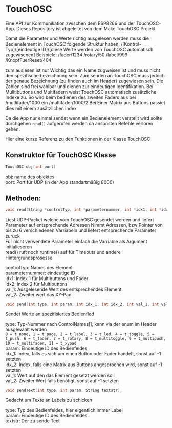 # TouchOSC
Eine API zur Kommunikation zwischen dem ESP8266 und der TouchOSC-App. Dieses Repository ist abgeleitet von dem Make TouchOSC Projekt

Damit die Parameter und Werte richtig ausgelesen werden muss die Bedienelement in TouchOSC folgende Struktur haben:
/[Kontrol-Typ]/[eindeutige ID]/[diese Werte werden von TouchOSC automatisch zugewisenen]
Beispiele:
/fader/1234
/rotary/50
/label/999
/KnopfFuerReset/404

zum auslesen ist nur Wichtig das ein Name zugweisen ist und muss nicht den spezifische bezeichnung sein. 
Zum senden an TouchOSC muss jedoch der genaue Bezeichnung (zu finden auch im Header) zugewiesen sein. Die Zahlen sind frei wählbar und dienen zur eindeutigen Identifikation. 
Bei Mulltibuttons und Multifadern weist TouchOSC automatisch zusätzliche Indexe zu.
So wird beim bedienen des zweiten Faders aus bei /mutlifader/1000 ein /multifader/1000/2
Bei Einer Matrix aus Buttons passiet dies mit einem zusätzlichen index

Da die App nur einmal sendet wenn ein Bedienelement verstellt wird sollte durchgehen `read()` aufgerufen werden da ansonsten Befehle verloren gehen. 


Hier eine kurze Referenz zu den Funktionen in der Klasse TouchOSC

## Konstruktor für TouchOSC Klasse
```c++
ToushOSC obj(int port)
```
obj: name des objektes  
port: Port für UDP (in der App standartmäßig 8000)

## Methoden:
```c++
void read(String *controlTyp, int *parameternummer, int *idx1, int *idx2, int *val_1, int *val_2);
```
Liest UDP-Packet welche vom TouchOSC gesendet werden und liefert Parameter auf entsprechende Adressen
Nimmt Adressen, bzw Pointer von bis zu 6 verschiedenen Varriabeln und liefert entsprechende Parameter zurück  
Für nicht verwendete Parameter einfach die Varriable als Argument initialieseren  
read() ruft noch runtime() auf für Timeouts und andere Hintergrundsprosesse  

controlTyp: Names des Element  
parameternummer: eindeutige ID  
idx1: Index 1 für Multibuttons und Fader  
idx2: Index 2 für Multibuttons  
val_1: Ausgelesende Wert des entsprechendes Element  
val_2: Zweiter wert das XY-Pad  
```c++
void send(int type, int param, int idx_1, int idx_2, int val_1, int val_2);
```
Sendet Werte an spezifisiertes Bedienfled  

type: Typ-Nummer nach ControlNames[], kann via der enum im Header ausgewählt werden  
`0 = t_none, 1 = t_page, 2 = t_label, 3 = t_led, 4 = t_toggle, 5 = t_push, 6 = t_fader, 7 = t_rotary, 8 = t_multitoggle, 9 = t_multipush, 10 = t_multifader, 11 = t_xypad`  
param: Eindeutige ID des Bedienfeldes  
idx_1: Index, falls es sich um einen Button oder Fader handelt, sonst auf -1 setzten  
idx_2: Index, falls eine Matrix aus Buttons angesprochen wird, sonst auf -1 setzten  
val_1: Wert auf den das Element gesetzt werden soll  
val_2: Zweiter Wert falls benötigt, sonst auf -1 setzten  
```c++
void sendText(int type, int param, String textstr);
```
Gedacht um Texte an Labels zu schicken  

type: Typ des Bedienfeldes, hier eigentlich immer Label  
param: Eindeutige ID des Bedienfeldes  
textstr: Der zu sende Text
